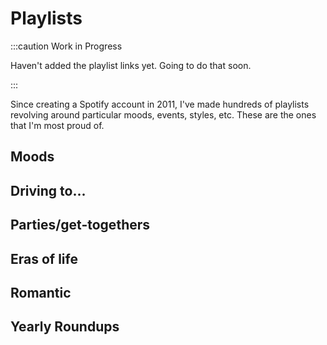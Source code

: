 # Playlists

:::caution Work in Progress

Haven't added the playlist links yet. Going to do that soon.

:::

Since creating a Spotify account in 2011, I've made hundreds of playlists revolving around particular moods, events, styles, etc. These are the ones that I'm most proud of.

## Moods

## Driving to...

## Parties/get-togethers

## Eras of life

## Romantic

## Yearly Roundups